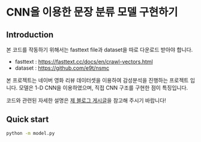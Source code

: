 # CNN을 이용한 문장 분류 모델 구현하기

## Introduction
본 코드를 작동하기 위해서는 fasttext file과 dataset을 따로 다운로드 받아야 합니다.

- fasttext : https://fasttext.cc/docs/en/crawl-vectors.html
- dataset : https://github.com/e9t/nsmc

본 프로젝트는 네이버 영화 리뷰 데이터셋을 이용하여 감성분석을 진행하는 프로젝트 입니다.
모델은 1-D CNN을 이용하였으며, 직접 CNN 구조를 구현한 점이 특징입니다.  

코드와 관련된 자세한 설명은 [제 블로그 게시글](https://kaya-dev.tistory.com/6)을 참고해 주시기 바랍니다!
## Quick start
```bash
python -m model.py
```
